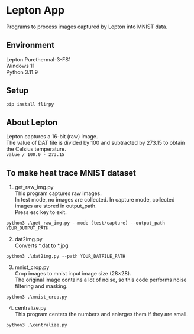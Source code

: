 # Lepton App
Programs to process images captured by Lepton into MNIST data.

## Environment
Lepton Purethermal-3-FS1  
Windows 11  
Python 3.11.9  


## Setup
```
pip install flirpy
```

## About Lepton
Lepton captures a 16-bit (raw) image.  
The value of DAT file is divided by 100 and subtracted by 273.15 to obtain the Celsius temperature.  
```value / 100.0 - 273.15```


## To make heat trace MNIST dataset
1. get_raw_img.py  
This program captures raw images.  
In test mode, no images are collected. In capture mode, collected images are stored in output_path.  
Press esc key to exit.
```
python3 .\get_raw_img.py --mode (test/capture) --output_path YOUR_OUTPUT_PATH
```

2. dat2img.py  
Converts *.dat to *.jpg  
```
python3 .\dat2img.py --path YOUR_DATFILE_PATH
```

3. mnist_crop.py  
Crop images to mnist input image size (28×28).  
The original image contains a lot of noise, so this code performs noise filtering and masking.
```
python3 .\mnist_crop.py
```

4. centralize.py  
This program centers the numbers and enlarges them if they are small.
```
python3 .\centralize.py
```
